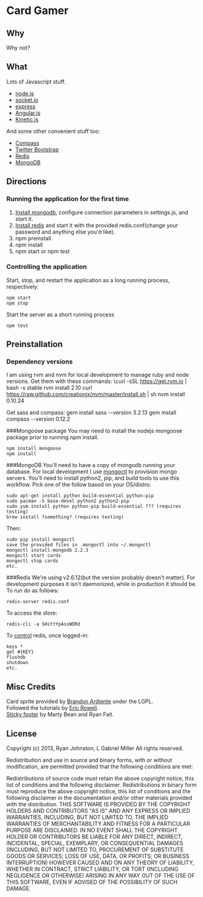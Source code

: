 # Card Gamer
## Why
Why not?
## What
Lots of Javascript stuff.

 * [node.js](http://www.nodejs.org)
 * [socket.io](http://www.socket.io)
 * [express](http://www.expressjs.com)
 * [Angular.js](http://angularjs.org)
 * [Kinetic.js](http://www.kineticjs.com/)

And some other convenient stuff too:

 * [Compass](http://www.compass-style.org/)
 * [Twitter Bootstrap](http://twitter.github.io/bootstrap)
 * [Redis](http://www.redis.io/)
 * [MongoDB](http://www.mongodb.org)

## Directions
### Running the application for the first time
1. [Install mongodb](#mongodb), configure connection parameters in settings.js, and start it.
2. [Install redis](#redis) and start it with the provided redis.conf(change your password and anything else you'd like).
3. npm preinstall
4. npm install
5. npm start or npm test

### Controlling the application

Start, stop, and restart the application as a long running process, respectively:

    npm start
    npm stop

Start the server as a short running process

    npm test

## Preinstallation
### Dependency versions

I am using rvm and nvm for local development to manage ruby and node versions. Get them with these commands:
    \curl -sSL https://get.rvm.io | bash -s stable
    rvm install 2.10
    curl https://raw.github.com/creationix/nvm/master/install.sh | sh
    nvm install 0.10.24

Get sass and compass:
    gem install sass --version 3.2.13
    gem install compass --version 0.12.2

###Mongoose package
You may need to install the nodejs mongoose package prior to running npm install.

    npm install mongoose
    npm install
    
###MongoDB
You'll need to have a copy of mongodb running your database. For local development I use [mongoctl](http://github.com/mongolab/mongoctl) to provision mongo servers. You'll need to install python2, pip, and build tools to use this workflow. Pick one of the follow based on your OS/distro:

    sudo apt-get install python build-essential python-pip
    sudo pacman -S base-devel python2 python2-pip
    sudo yum install python python-pip build-essential ??? (requires testing)
    brew install ?something? (requires testing)

Then:

    sudo pip install mongoctl
    save the provided files in .mongoctl into ~/.mongoctl
    mongoctl install-mongodb 2.2.3
    mongoctl start cards
    mongoctl stop cards
    etc.

###Redis
We're using v2.6.12(but the version probably doesn't matter). For development purposes it isn't daemonized, while in production it should be. To run do as follows:

    redis-server redis.conf

To access the store:

    redis-cli -a SHittYpAssWORd

To [control](http://redis.io/commands) redis, once logged-in:

    keys *
    get #{KEY}
    flushdb
    shutdown
    etc.

## Misc Credits
Card sprite provided by [Brandon Ardiente](http://ardisoft.net/svg-z-cards/) under the LGPL.  
Followed the tutorials by [Eric Rowell](http://www.html5canvastutorials.com/kineticjs/html5-canvas-events-tutorials-introduction-with-kineticjs/).  
[Sticky footer](http://twitter.github.io/bootstrap/examples/sticky-footer.html) by Marty Bean and Ryan Fait.

## License
Copyright (c) 2013, Ryan Johnston, L Gabriel Miller
All rights reserved.

Redistribution and use in source and binary forms, with or without modification, are permitted provided that the following conditions are met:

Redistributions of source code must retain the above copyright notice, this list of conditions and the following disclaimer.
Redistributions in binary form must reproduce the above copyright notice, this list of conditions and the following disclaimer in the documentation and/or other materials provided with the distribution.
THIS SOFTWARE IS PROVIDED BY THE COPYRIGHT HOLDERS AND CONTRIBUTORS "AS IS" AND ANY EXPRESS OR IMPLIED WARRANTIES, INCLUDING, BUT NOT LIMITED TO, THE IMPLIED WARRANTIES OF MERCHANTABILITY AND FITNESS FOR A PARTICULAR PURPOSE ARE DISCLAIMED. IN NO EVENT SHALL THE COPYRIGHT HOLDER OR CONTRIBUTORS BE LIABLE FOR ANY DIRECT, INDIRECT, INCIDENTAL, SPECIAL, EXEMPLARY, OR CONSEQUENTIAL DAMAGES (INCLUDING, BUT NOT LIMITED TO, PROCUREMENT OF SUBSTITUTE GOODS OR SERVICES; LOSS OF USE, DATA, OR PROFITS; OR BUSINESS INTERRUPTION) HOWEVER CAUSED AND ON ANY THEORY OF LIABILITY, WHETHER IN CONTRACT, STRICT LIABILITY, OR TORT (INCLUDING NEGLIGENCE OR OTHERWISE) ARISING IN ANY WAY OUT OF THE USE OF THIS SOFTWARE, EVEN IF ADVISED OF THE POSSIBILITY OF SUCH DAMAGE.
